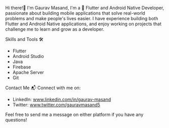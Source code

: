 Hi there!👋 I'm Gaurav Masand,
I'm a 📱 Flutter and Android Native Developer, passionate about building mobile applications that solve real-world problems and make people's lives easier. I have experience building both Flutter and Android Native applications, and enjoy working on projects that challenge me to learn and grow as a developer.

Skills and Tools 🛠️
 - Flutter
 - Android Studio
 - Java
 - Firebase
 - Apache Server
 - Git

Contact Me 📬
Connect with me on:

 - LinkedIn: www.linkedin.com/in/gaurav-masand
 - Twitter: www.twitter.com/gauravmasand5
 
Feel free to send me a message on either platform if you have any questions!
